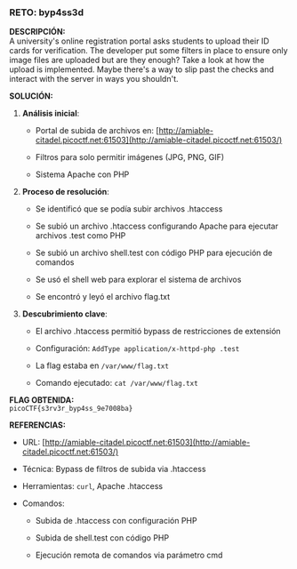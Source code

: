 ### **RETO:** byp4ss3d

**DESCRIPCIÓN:**  
A university's online registration portal asks students to upload their ID cards for verification. The developer put some filters in place to ensure only image files are uploaded but are they enough? Take a look at how the upload is implemented. Maybe there's a way to slip past the checks and interact with the server in ways you shouldn't.

**SOLUCIÓN:**

1. **Análisis inicial**:
    
    - Portal de subida de archivos en: [http://amiable-citadel.picoctf.net:61503](http://amiable-citadel.picoctf.net:61503/)
        
    - Filtros para solo permitir imágenes (JPG, PNG, GIF)
        
    - Sistema Apache con PHP
        
2. **Proceso de resolución**:
    
    - Se identificó que se podía subir archivos .htaccess
        
    - Se subió un archivo .htaccess configurando Apache para ejecutar archivos .test como PHP
        
    - Se subió un archivo shell.test con código PHP para ejecución de comandos
        
    - Se usó el shell web para explorar el sistema de archivos
        
    - Se encontró y leyó el archivo flag.txt
        
3. **Descubrimiento clave**:
    
    - El archivo .htaccess permitió bypass de restricciones de extensión
        
    - Configuración: `AddType application/x-httpd-php .test`
        
    - La flag estaba en `/var/www/flag.txt`
        
    - Comando ejecutado: `cat /var/www/flag.txt`
        

**FLAG OBTENIDA:**  
`picoCTF{s3rv3r_byp4ss_9e7008ba}`

**REFERENCIAS:**

- URL: [http://amiable-citadel.picoctf.net:61503](http://amiable-citadel.picoctf.net:61503/)
    
- Técnica: Bypass de filtros de subida via .htaccess
    
- Herramientas: `curl`, Apache .htaccess
    
- Comandos:
    
    - Subida de .htaccess con configuración PHP
        
    - Subida de shell.test con código PHP
        
    - Ejecución remota de comandos via parámetro cmd